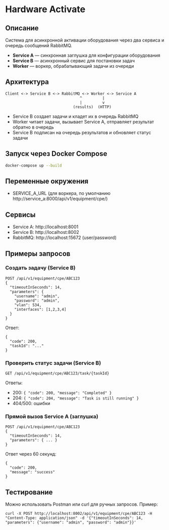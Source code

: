 # Hardware Activate

## Описание

Система для асинхронной активации оборудования через два сервиса и очередь сообщений RabbitMQ.

- **Service A** — синхронная заглушка для конфигурации оборудования
- **Service B** — асинхронный сервис для постановки задач
- **Worker** — воркер, обрабатывающий задачи из очереди

## Архитектура

```
Client <-> Service B <-> RabbitMQ <-> Worker <-> Service A
                                 ^         |
                                 |         v
                              (results)  (HTTP)
```

- Service B создает задачи и кладет их в очередь RabbitMQ
- Worker читает задачи, вызывает Service A, отправляет результат обратно в очередь
- Service B подписан на очередь результатов и обновляет статус задачи

## Запуск через Docker Compose

```bash
docker-compose up --build
```

## Переменные окружения
- SERVICE_A_URL (для воркера, по умолчанию http://service_a:8000/api/v1/equipment/cpe/)

## Сервисы
- Service A: http://localhost:8001
- Service B: http://localhost:8002
- RabbitMQ: http://localhost:15672 (user/password)

## Примеры запросов

### Создать задачу (Service B)
```
POST /api/v1/equipment/cpe/ABC123
{
  "timeoutInSeconds": 14,
  "parameters": {
    "username": "admin",
    "password": "admin",
    "vlan": 534,
    "interfaces": [1,2,3,4]
  }
}
```
Ответ:
```
{
  "code": 200,
  "taskId": "..."
}
```

### Проверить статус задачи (Service B)
```
GET /api/v1/equipment/cpe/ABC123/task/{taskId}
```
Ответы:
- 200: `{ "code": 200, "message": "Completed" }`
- 204: `{ "code": 204, "message": "Task is still running" }`
- 404/500: ошибки

### Прямой вызов Service A (заглушка)
```
POST /api/v1/equipment/cpe/ABC123
{
  "timeoutInSeconds": 14,
  "parameters": { ... }
}
```
Ответ через 60 секунд:
```
{
  "code": 200,
  "message": "success"
}
```

## Тестирование

Можно использовать Postman или curl для ручных запросов. Пример:
```
curl -X POST http://localhost:8002/api/v1/equipment/cpe/ABC123 -H "Content-Type: application/json" -d '{"timeoutInSeconds": 14, "parameters": {"username": "admin", "password": "admin"}}'
```
